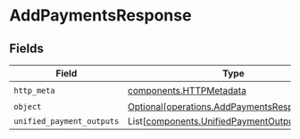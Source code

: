 # AddPaymentsResponse


## Fields

| Field                                                                                              | Type                                                                                               | Required                                                                                           | Description                                                                                        |
| -------------------------------------------------------------------------------------------------- | -------------------------------------------------------------------------------------------------- | -------------------------------------------------------------------------------------------------- | -------------------------------------------------------------------------------------------------- |
| `http_meta`                                                                                        | [components.HTTPMetadata](../../models/components/httpmetadata.md)                                 | :heavy_check_mark:                                                                                 | N/A                                                                                                |
| `object`                                                                                           | [Optional[operations.AddPaymentsResponseBody]](../../models/operations/addpaymentsresponsebody.md) | :heavy_minus_sign:                                                                                 | N/A                                                                                                |
| `unified_payment_outputs`                                                                          | List[[components.UnifiedPaymentOutput](../../models/components/unifiedpaymentoutput.md)]           | :heavy_minus_sign:                                                                                 | N/A                                                                                                |
